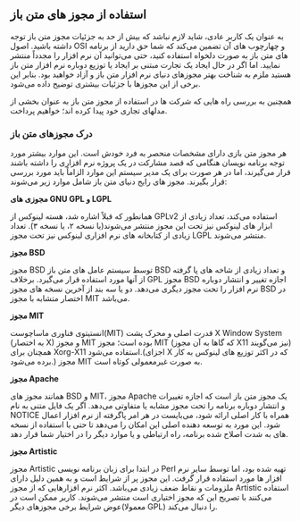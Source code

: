 ## استفاده از مجوز های متن باز

به عنوان یک کاربر عادی، شاید لازم نباشد که بیش از حد به جزئیات مجوز متن باز توجه داشته باشید. اصول OSI و چهارچوب های آن تضمین می‌کند که شما حق دارید از برنامه های متن باز به صورت دلخواه استفاده کنید، حتی می‌توانید آن نرم افزار را مجدداً منتشر نمایید.  اما اگر در حال ایجاد یک تجارت مبتنی بر ایجاد یا توزیع دوباره نرم افزار متن باز هستید ملزم به شناخت بهتر مجوزهای دنیای نرم افزار متن باز و آزاد خواهید بود. بنابر این برخی از این مجوزها با جزئیات بیشتری توضیح داده می‌شود.

همچنین به بررسی راه هایی که شرکت ها در استفاده از مجوز متن باز به عنوان بخشی از مدلهای تجاری خود پیدا کرده اند؛ خواهیم پرداخت.

### درک مجوزهای متن باز

هر مجوز متن بازی دارای مشخصات منحصر به فرد خودش است. این موارد بیشتر مورد توجه برنامه نویسان هنگامی که قصد مشارکت در یک پروژه نرم افزاری را داشته باشند قرار می‌گیرند، اما در هر صورت برای یک مدیر سیستم این موارد الزاماً باید مورد بررسی قرار بگیرند. مجوز های رایج دنیای متن باز شامل موارد زیر می‌شوند:

**مجوزی های GNU GPL و LGPL**

همانطور که قبلاً اشاره شد، هسته لینوکس از GPLv2 استفاده می‌کند، تعداد زیادی از ابزار های لینوکس نیز تحت این مجوز منتشر می‌شوند(یا نسخه ۲، یا نسخه ۳). تعداد زیادی از کتابخانه های نرم افزاری لینوکس نیز تحت مجوز LGPL منتشر می‌شوند.

**مجوز BSD**

مجوز BSD توسط سیستم عامل های متن باز BSD و تعداد زیادی از شاخه های پا گرفته از آنها مورد استفاده قرار می‌گیرد. برخلاف GPL مجوز BSD اجازه تغییر و انتشار دوباره نرم افزار را تحت مجوز دیگری می‌دهد. دو یا سه بند از آخرین نسخه های مجوز BSD در اختصار متشابه با مجوز MIT می‌باشد.

**مجوز MIT**

انستیتوی فناوری ماساچوست(MIT) قدرت اصلی و محرک پشت X Window System (به اختصار X) و مجوز MIT بوده است؛ مجوز MIT (که گاها به آن مجوز X11 نیز می‌گویند) همچنان برای Xorg-X11 استفاده می‌شود.(اجزای X که در اکثر توزیع های لینوکس به کار برده می‌شود.) مجوز MIT به صورت غیرمعمولی کوتاه است.

**مجوز Apache**

همانند مجوز های BSD و MIT، مجوز Apache یک مجوز متن باز است که اجازه تغییرات و انتشار دوباره برنامه را تحت مجوز مشابه یا متفاوتی می‌دهد. اگر یک فایل متنی به نام NOTICE همراه با کار اصلی ارائه شود، می‌بایست در هر امر پاگرفته از نرم افزار اعمال شود. این مورد به توسعه دهنده اصلی این امکان را می‌دهد تا حتی با استفاده از نسخه های به شدت اصلاح شده برنامه، راه ارتباطی و یا موارد دیگر را در اختیار شما قرار دهد.

**مجوز Artistic**

مجوز Artistic در ابتدا برای زبان برنامه نویسی Perl تهیه شده بود، اما توسط سایر نرم افزار ها مورد استفاده قرار گرفت. این مجوز پر از شرایط است و به همین دلیل دارای ملزومات و نقاط ضعف زیادی می‌باشد. اکثر نرم افزارهایی که از مجوز Artistic استفاده می‌کنند با تصریح این که مجوز اختیاری است منتشر می‌شوند. کاربر ممکن است در عوض شرایط برخی مجوزهای دیگر(معمولا GPL) را دنبال می‌کند.
